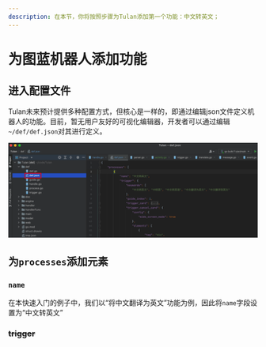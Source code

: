 ```yaml
---
description: 在本节，你将按照步骤为Tulan添加第一个功能：中文转英文；
---
```


# 为图蓝机器人添加功能

## 进入配置文件

Tulan未来预计提供多种配置方式，但核心是一样的，即通过编辑json文件定义机器人的功能。目前，暂无用户友好的可视化编辑器，开发者可以通过编辑 `~/def/def.json`对其进行定义。

![](<../.gitbook/assets/image (3).png>)

## 为`processes`添加元素

### `name`

在本快速入门的例子中，我们以“将中文翻译为英文”功能为例，因此将`name`字段设置为“中文转英文”

### ~~**trigger**~~

